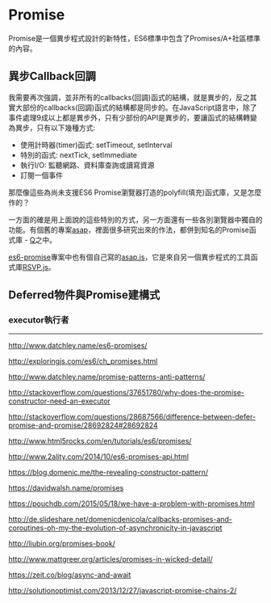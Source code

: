 # Promise

Promise是一個異步程式設計的新特性，ES6標準中包含了Promises/A+社區標準的內容。

## 異步Callback回調

我需要再次強調，並非所有的callbacks(回調)函式的結構，就是異步的，反之其實大部份的callbacks(回調)函式的結構都是同步的。在JavaScript語言中，除了事件處理9成以上都是異步外，只有少部份的API是異步的，要讓函式的結構轉變為異步，只有以下幾種方式:

- 使用計時器(timer)函式: setTimeout, setInterval
- 特別的函式: nextTick, setImmediate
- 執行I/O: 監聽網路、資料庫查詢或讀寫資源
- 訂閱一個事件

那麼像這些為尚未支援ES6 Promise瀏覽器打造的polyfill(填充)函式庫，又是怎麼作的？

一方面的確是用上面說的這些特別的方式，另一方面還有一些各別瀏覽器中獨自的功能。有個舊的專案[asap](https://github.com/kriskowal/asap)，裡面很多研究出來的作法，都併到知名的Promise函式庫 - [Q](https://github.com/kriskowal/q)之中。

[es6-promise](https://github.com/stefanpenner/es6-promise)專案中也有個自己寫的[asap.js](https://github.com/stefanpenner/es6-promise/blob/master/lib/es6-promise/asap.js)，它是來自另一個異步程式的工具函式庫[RSVP.js](https://github.com/tildeio/rsvp.js)。

## Deferred物件與Promise建構式



### executor執行者

---
http://www.datchley.name/es6-promises/

http://exploringjs.com/es6/ch_promises.html

http://www.datchley.name/promise-patterns-anti-patterns/

http://stackoverflow.com/questions/37651780/why-does-the-promise-constructor-need-an-executor

http://stackoverflow.com/questions/28687566/difference-between-defer-promise-and-promise/28692824#28692824

http://www.html5rocks.com/en/tutorials/es6/promises/

http://www.2ality.com/2014/10/es6-promises-api.html

https://blog.domenic.me/the-revealing-constructor-pattern/

https://davidwalsh.name/promises

https://pouchdb.com/2015/05/18/we-have-a-problem-with-promises.html

http://de.slideshare.net/domenicdenicola/callbacks-promises-and-coroutines-oh-my-the-evolution-of-asynchronicity-in-javascript

http://liubin.org/promises-book/

http://www.mattgreer.org/articles/promises-in-wicked-detail/

https://zeit.co/blog/async-and-await

http://solutionoptimist.com/2013/12/27/javascript-promise-chains-2/
